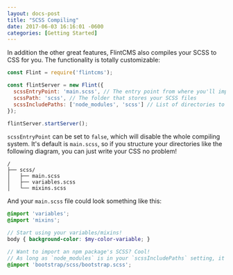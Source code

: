 ```yaml
---
layout: docs-post
title: "SCSS Compiling"
date: 2017-06-03 16:16:01 -0600
categories: [Getting Started]
---
```


In addition the other great features, FlintCMS also compiles your SCSS to CSS for you. The functionality is totally customizable:

```js
const Flint = require('flintcms');

const flintServer = new Flint({
  scssEntryPoint: 'main.scss', // The entry point from where you'll import your other SCSS files
  scssPath: 'scss', // The folder that stores your SCSS files
  scssIncludePaths: ['node_modules', 'scss'] // List of directories to enable `@import` from
});

flintServer.startServer();
```

`scssEntryPoint` can be set to `false`, which will disable the whole compiling system. It's default is `main.scss`, so if you structure your directories like the following diagram, you can just write your CSS no problem!

```
/
├── scss/
│   ├── main.scss
│   ├── variables.scss
│   └── mixins.scss
```

And your `main.scss` file could look something like this:

```scss
@import 'variables';
@import 'mixins';

// Start using your variables/mixins!
body { background-color: $my-color-variable; }

// Want to import an npm package's SCSS? Cool!
// As long as `node_modules` is in your `scssIncludePaths` setting, it just works.
@import 'bootstrap/scss/bootstrap.scss';
```